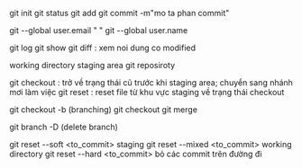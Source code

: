 git init
git status
git add
git commit -m"mo ta phan commit"

git --global user.email " "
git --global user.name 


git log 
git show 
git diff : xem noi dung co modified

working directory
staging area
git reposiroty

git checkout : trở về trạng thái cũ trước khi staging area; chuyển sang nhánh mơi làm việc
git reset : reset file từ khu vực staging về trạng thái checkout


git checkout -b <branch> (branching)
git checkout <branch>
git merge
<!-- 
brand A ,B 
A <--B

git checkout B

git merge B

master <-- feature/chicken-class

 -->

 git branch -D <branch> (delete branch)


 git reset --soft <to_commit> 		staging
 git reset --mixed <to_commit>		working directory
 git reset --hard <to_commit>		bỏ các commit trên đường đi